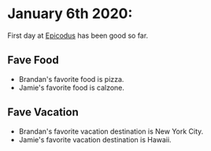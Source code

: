 # January 6th 2020:

First day at [Epicodus](https://www.epicodus.com/) has been good so far.

## Fave Food
* Brandan's favorite food is pizza.
* Jamie's favorite food is calzone.

## Fave Vacation
* Brandan's favorite vacation destination is New York City.
* Jamie's favorite vacation destination is Hawaii.